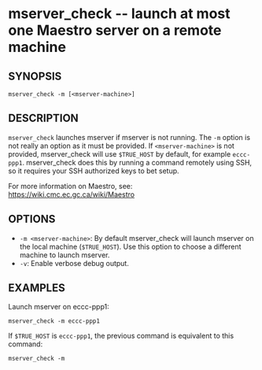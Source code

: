 mserver_check -- launch at most one Maestro server on a remote machine
=============================================

## SYNOPSIS

`mserver_check -m [<mserver-machine>]`

## DESCRIPTION

`mserver_check` launches mserver if mserver is not running. The `-m` option is not really an option as it must be provided. If `<mserver-machine>` is not provided, mserver_check will use `$TRUE_HOST` by default, for example `eccc-ppp1`. mserver_check does this by running a command remotely using SSH, so it requires your SSH authorized keys to bet setup.

For more information on Maestro, see: https://wiki.cmc.ec.gc.ca/wiki/Maestro

## OPTIONS

* `-m <mserver-machine>`: By default mserver_check will launch mserver on the local machine (`$TRUE_HOST`). Use this option to choose a different machine to launch mserver.
* `-v`: Enable verbose debug output.

## EXAMPLES

Launch mserver on eccc-ppp1:

```
mserver_check -m eccc-ppp1
```

If `$TRUE_HOST` is `eccc-ppp1`, the previous command is equivalent to this command:

```
mserver_check -m
```
